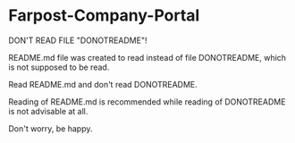 Farpost-Company-Portal
======================
DON'T READ FILE	"DONOTREADME"!

README.md file was created to read instead of file DONOTREADME, 
which is not supposed to be read.

Read README.md and don't read DONOTREADME.

Reading of README.md is recommended while reading of DONOTREADME is not advisable at all.

Don't worry, be happy.
